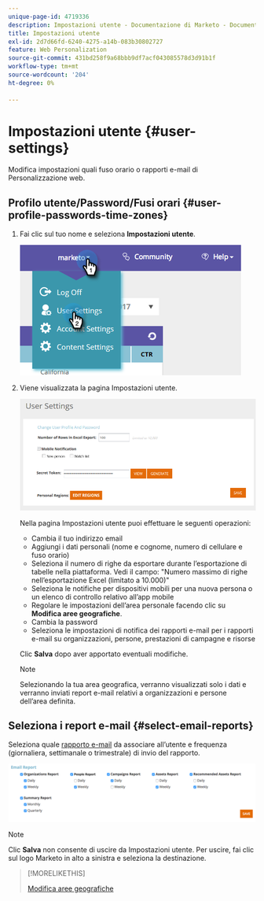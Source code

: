 ```yaml
---
unique-page-id: 4719336
description: Impostazioni utente - Documentazione di Marketo - Documentazione del prodotto
title: Impostazioni utente
exl-id: 2d7d66fd-6240-4275-a14b-083b30802727
feature: Web Personalization
source-git-commit: 431bd258f9a68bbb9df7acf043085578d3d91b1f
workflow-type: tm+mt
source-wordcount: '204'
ht-degree: 0%

---
```


# Impostazioni utente {#user-settings}

Modifica impostazioni quali fuso orario o rapporti e-mail di Personalizzazione web.

## Profilo utente/Password/Fusi orari {#user-profile-passwords-time-zones}

1. Fai clic sul tuo nome e seleziona **Impostazioni utente**.

   ![](assets/one.png)

1. Viene visualizzata la pagina Impostazioni utente.

   ![](assets/two.png)

   Nella pagina Impostazioni utente puoi effettuare le seguenti operazioni:

   * Cambia il tuo indirizzo email
   * Aggiungi i dati personali (nome e cognome, numero di cellulare e fuso orario)
   * Seleziona il numero di righe da esportare durante l’esportazione di tabelle nella piattaforma. Vedi il campo: &quot;Numero massimo di righe nell’esportazione Excel (limitato a 10.000)&quot;
   * Seleziona le notifiche per dispositivi mobili per una nuova persona o un elenco di controllo relativo all’app mobile
   * Regolare le impostazioni dell’area personale facendo clic su **Modifica aree geografiche**.
   * Cambia la password
   * Seleziona le impostazioni di notifica dei rapporti e-mail per i rapporti e-mail su organizzazioni, persone, prestazioni di campagne e risorse

   Clic **Salva** dopo aver apportato eventuali modifiche.

   >[!NOTE]
   >
   >Selezionando la tua area geografica, verranno visualizzati solo i dati e verranno inviati report e-mail relativi a organizzazioni e persone dell’area definita.

## Seleziona i report e-mail {#select-email-reports}

Seleziona quale [rapporto e-mail](/help/marketo/product-docs/web-personalization/reporting-for-web-personalization/email-reports.md) da associare all’utente e frequenza (giornaliera, settimanale o trimestrale) di invio del rapporto.

![](assets/three.png)

>[!NOTE]
>
>Clic **Salva** non consente di uscire da Impostazioni utente. Per uscire, fai clic sul logo Marketo in alto a sinistra e seleziona la destinazione.

>[!MORELIKETHIS]
>
>[Modifica aree geografiche](/help/marketo/product-docs/web-personalization/getting-started/edit-regions.md)
